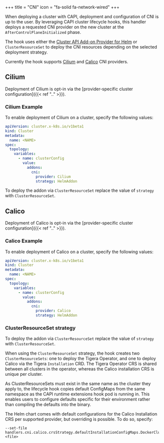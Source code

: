 +++
title = "CNI"
icon = "fa-solid fa-network-wired"
+++

When deploying a cluster with CAPI, deployment and configuration of CNI is up to the user. By leveraging CAPI cluster
lifecycle hooks, this handler deploys a requested CNI provider on the new cluster at the `AfterControlPlaneInitialized`
phase.

The hook uses either the [Cluster API Add-on Provider for Helm] or `ClusterResourceSet` to deploy the CNI resources
depending on the selected deployment strategy.

Currently the hook supports [Cilium](#cilium) and [Calico](#calico) CNI providers.

## Cilium

Deployment of Cilium is opt-in via the  [provider-specific cluster configuration]({{< ref ".." >}}).

### Cilium Example

To enable deployment of Cilium on a cluster, specify the following values:

```yaml
apiVersion: cluster.x-k8s.io/v1beta1
kind: Cluster
metadata:
  name: <NAME>
spec:
  topology:
    variables:
      - name: clusterConfig
        value:
          addons:
            cni:
              provider: Cilium
              strategy: HelmAddon
```

To deploy the addon via `ClusterResourceSet` replace the value of `strategy` with `ClusterResourceSet`.

## Calico

Deployment of Calico is opt-in via the  [provider-specific cluster configuration]({{< ref ".." >}}).

### Calico Example

To enable deployment of Calico on a cluster, specify the following values:

```yaml
apiVersion: cluster.x-k8s.io/v1beta1
kind: Cluster
metadata:
  name: <NAME>
spec:
  topology:
    variables:
      - name: clusterConfig
        value:
          addons:
            cni:
              provider: Calico
              strategy: HelmAddon
```

### ClusterResourceSet strategy

To deploy the addon via `ClusterResourceSet` replace the value of `strategy` with `ClusterResourceSet`.

When using the `ClusterResourceSet` strategy, the hook creates two `ClusterResourceSets`: one to deploy the Tigera
Operator, and one to deploy Calico via the Tigera `Installation` CRD. The Tigera Operator CRS is shared between all
clusters in the operator, whereas the Calico installation CRS is unique per cluster.

As ClusterResourceSets must exist in the same name as the cluster they apply to, the lifecycle hook copies default
ConfigMaps from the same namespace as the CAPI runtime extensions hook pod is running in. This enables users to
configure defaults specific for their environment rather than compiling the defaults into the binary.

The Helm chart comes with default configurations for the Calico Installation CRS per supported provider, but overriding
is possible. To do so, specify:

```shell
--set-file handlers.cni.calico.crsStrategy.defaultInstallationConfigMaps.DockerCluster.configMap.content=<file>
```

[Cluster API Add-on Provider for Helm]: https://github.com/kubernetes-sigs/cluster-api-addon-provider-helm

